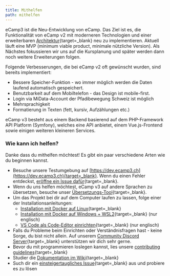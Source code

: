 ```yaml
---
title: Mithelfen
path: mithelfen
---
```


eCamp3 ist die Neu-Entwicklung von eCamp. Das Ziel ist es, die Funktionalität von eCamp v2 mit moderneren Technologien und einer erweiterbaren [Architektur](https://github.com/ecamp/ecamp3/wiki/architecture){target=_blank} neu zu implementieren. Aktuell läuft eine MVP (minimum viable product, minimale nützliche Version). Als Nächstes fokussieren wir uns auf die Kursplanung und später werden dann noch weitere Erweiterungen folgen.

Folgende Verbesserungen, die bei eCamp v2 oft gewünscht wurden, sind bereits implementiert:

- Bessere Speicher-Funktion - wo immer möglich werden die Daten laufend automatisch gespeichert.
- Benutzbarkeit auf dem Mobiltelefon - das Design ist mobile-first.
- Login via MiData-Account der Pfadibewegung Schweiz ist möglich
- Mehrsprachigkeit
- Formatierung in Texten (fett, kursiv, Aufzählungen etc.)

eCamp v3 besteht aus einem Backend basierend auf dem PHP-Framework API Platform (Symfony), welches eine API anbietet, einem Vue.js-Frontend sowie einigen weiteren kleineren Services.

### Wie kann ich helfen?

Danke dass du mithelfen möchtest! Es gibt ein paar verschiedene Arten wie du beginnen kannst.

- Besuche unsere Testumgebung auf [https://dev.ecamp3.ch](https://dev.ecamp3.ch){target=_blank}. Wenn du einen Fehler entdeckst, [eröffne ein Issue dafür](https://github.com/ecamp/ecamp3/issues/new){target=_blank}.
- Wenn du uns helfen möchtest, eCamp v3 auf andere Sprachen zu übersetzen, besuche unser [Übersetzungs-Tool](https://translate.ecamp3.ch){target=_blank}.
- Um das Projekt bei dir auf dem Computer laufen zu lassen, folge einer der Installationsanleitungen:
  - [Installation mit Docker auf Linux](https://github.com/ecamp/ecamp3/wiki/Development-install-on-linux#Deutsch){target=_blank}
  - [Installation mit Docker auf Windows + WSL2](https://github.com/ecamp/ecamp3/wiki/Development-installation-on-Windows){target=_blank} (nur englisch)
  - [VS Code als Code-Editor einrichten](https://github.com/ecamp/ecamp3/wiki/Development-installation-on-Windows#setting-up-the-ide){target=_blank} (nur englisch)
- Falls du Probleme beim Einrichten oder Verständnisfragen hast - keine Sorge, du bist nicht allein. Auf unserem [Community Discord Server](https://discord.gg/tdwtRytV6P){target=_blank} unterstützen wir dich sehr gerne.
- Bevor du mit programmieren loslegen kannst, lies unsere [contributing guidelines](https://github.com/ecamp/ecamp3/blob/devel/CONTRIBUTING.md){target=_blank}
- Studier die [Dokumentation im Wiki](https://github.com/ecamp/ecamp3/wiki){target=_blank}
- Such dir ein [einsteigertaugliches Issue](https://github.com/ecamp/ecamp3/issues?q=is%3Aissue+is%3Aopen+label%3A%22good+first+issue%22){target=_blank} aus und probiere es zu lösen
